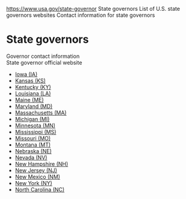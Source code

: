 

https://www.usa.gov/state-governor
State governors
List of U.S. state governors websites
Contact information for state governors

# State governors  
Governor contact information  
State governor official website  

* [Iowa (IA)](https://governor.iowa.gov/)  
* [Kansas (KS)](https://governor.kansas.gov/)  
* [Kentucky (KY)](https://governor.ky.gov/)  
* [Louisiana (LA)](https://gov.louisiana.gov/)  
* [Maine (ME)](https://www.maine.gov/governor/mills/)  
* [Maryland (MD)](https://governor.maryland.gov/leadership/Pages/governor.aspx)  
* [Massachusetts (MA)](https://www.mass.gov/orgs/governor-maura-healey-and-lt-governor-kim-driscoll)  
* [Michigan (MI)](https://www.michigan.gov/whitmer)  
* [Minnesota (MN)](https://mn.gov/governor/)  
* [Mississippi (MS)](https://governorreeves.ms.gov/)  
* [Missouri (MO)](https://governor.mo.gov/)  
* [Montana (MT)](https://governor.mt.gov/)  
* [Nebraska (NE)](https://governor.nebraska.gov/)  
* [Nevada (NV)](https://gov.nv.gov/)  
* [New Hampshire (NH)](https://www.governor.nh.gov/)  
* [New Jersey (NJ)](https://www.nj.gov/governor/)  
* [New Mexico (NM)](https://www.governor.state.nm.us/)  
* [New York (NY)](https://www.governor.ny.gov/)  
* [North Carolina (NC)](https://governor.nc.gov/)

